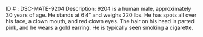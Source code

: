 ID # : DSC-MATE-9204
Description: 9204 is a human male, approximately 30 years of age. He stands at 6’4” and weighs 220 lbs. He has spots all over his face, a clown mouth, and red clown eyes. The hair on his head is parted pink, and he wears a gold earring. He is typically seen smoking a cigarette.